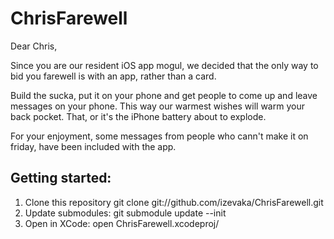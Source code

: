ChrisFarewell
=============
Dear Chris,

Since you are our resident iOS app mogul, we decided that the only way to bid you farewell is with an app, rather than a card.

Build the sucka, put it on your phone and get people to come up and leave messages on your phone. This way our warmest wishes will warm your back pocket. That, or it's the iPhone battery about to explode.

For your enjoyment, some messages from people who cann't make it on friday, have been included with the app.

## Getting started:
1. Clone this repository
    git clone git://github.com/izevaka/ChrisFarewell.git
2. Update submodules:
    git submodule update --init
3. Open in XCode:
    open ChrisFarewell.xcodeproj/
